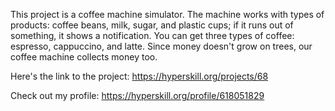 This project is a coffee machine simulator. The machine works with types of products: coffee beans, milk, sugar, and plastic cups; if it runs out of something, it shows a notification. You can get three types of coffee: espresso, cappuccino, and latte. Since money doesn't grow on trees, our coffee machine collects money too.

Here's the link to the project: https://hyperskill.org/projects/68

Check out my profile: https://hyperskill.org/profile/618051829